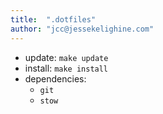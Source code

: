```yaml
---
title:  ".dotfiles"
author: "jcc@jessekelighine.com"
---
```


- update:  `make update`
- install: `make install`
- dependencies:
	- `git`
	- `stow`

